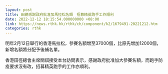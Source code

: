```yaml
---
layout: post
title: 田總感謝政府批准加馬拉松名額　招募精英跑手工作順利
date: 2022-12-12 18:15:54.000000000 +08:00
link: https://news.rthk.hk/rthk/ch/component/k2/1679491-20221212.htm
categories: rthk
---
```


明年2月12日舉行的香港馬拉松，參賽名額增至37000個，比原先增加12000個，新增名額將分配予後補名單。

香港田徑總會主席關祺接受本台訪問表示，感謝政府批准加大參賽名額，而跑手防疫要求沒有改，招募精英跑手的工作亦順利。
